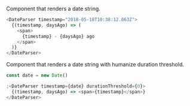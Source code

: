 Component that renders a date string.

```js
<DateParser timestamp="2018-05-18T10:38:12.063Z">
  {(timestamp, daysAgo) => (
    <span>
      {timestamp} - {daysAgo} ago
    </span>
  )}
</DateParser>
```

Component that renders a date string with humanize duration threshold.

```js
const date = new Date()

;<DateParser timestamp={date} durationThreshold={0}>
  {(timestamp, daysAgo) => <span>{timestamp}</span>}
</DateParser>
```

